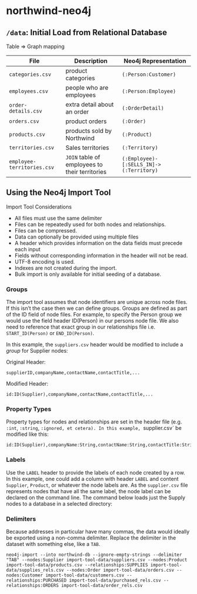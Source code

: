 northwind-neo4j
===============

## `/data`: Initial Load from Relational Database

Table => Graph mapping

|File|Description|Neo4j Representation|
|---|---|---|
|`categories.csv`|product categories|`(:Person:Customer)`|
|`employees.csv`|people who are employees|`(:Person:Employee)`|
|`order-details.csv`|extra detail about an order|`(:OrderDetail)`|
|`orders.csv`|product orders|`(:Order)`|
|`products.csv`|products sold by Northwind|`(:Product)`|
|`territories.csv`|Sales territories|`(:Territory)`|
|`employee-territories.csv`|`JOIN` table of employees to their territories|`(:Employee)-[:SELLS_IN]->(:Territory)`|

## Using the Neo4j Import Tool

Import Tool Considerations

* All files must use the same delimiter
* Files can be repeatedly used for both nodes and relationships.
* Files can be compressed.
* Data can optionally be provided using multiple files
* A header which provides information on the data fields must precede each input
* Fields without corresponding information in the header will not be read.
* UTF-8 encoding is used.
* Indexes are not created during the import. 
* Bulk import is only available for initial seeding of a database.

### Groups

The import tool assumes that node identifiers are unique across node files.
If this isn’t the case then we can define groups. Groups are defined as part of the ID field of node files.
For example, to specify the Person group we would use the field header ID(Person) in our persons node file.
We also need to reference that exact group in our relationships file i.e. `START_ID(Person)` or `END_ID(Person)`.

In this example, the `suppliers.csv` header would be modified to include a *group* for Supplier nodes:

Original Header:

```
supplierID,companyName,contactName,contactTitle,...
```

Modified Header:

```
id:ID(Supplier),companyName,contactName,contactTitle,...
```

### Property Types

Property types for nodes and relationships are set in the header file (e.g. `:int`, `:string`, `:ignored, et cetera).
In this example, `supplier.csv` be modified like this:

```
id:ID(Supplier),companyName:String,contactName:String,contactTitle:String,...
```

### Labels

Use the `LABEL` header to provide the labels of each node created by a row.
In this example, one could add a column with header `LABEL` and content `Supplier`, `Product`, or whatever the node labels are.
As the `supplier.csv` file represents nodes that have all the same label, the node label can be declared on the command line.
The command below loads just the Supply nodes to a database in a selected directory:

### Delimiters

Because addresses in particular have many commas, the data would ideally be exported using a non-comma delimiter.
Replace the delimiter in the dataset with something else, like a `TAB`.

```
neo4j-import --into northwind-db --ignore-empty-strings --delimiter "TAB" --nodes:Supplier import-tool-data/suppliers.csv --nodes:Product import-tool-data/products.csv --relationships:SUPPLIES import-tool-data/supplies_rels.csv --nodes:Order import-tool-data/orders.csv --nodes:Customer import-tool-data/customers.csv --relationships:PURCHASED import-tool-data/purchased_rels.csv --relationships:ORDERS import-tool-data/order_rels.csv 
```